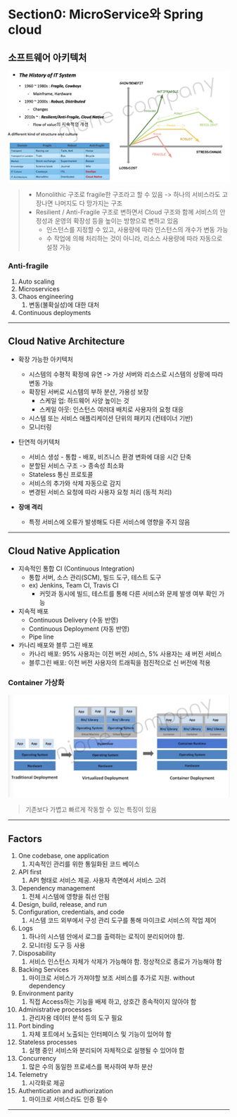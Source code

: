 # Section0: MicroService와 Spring cloud
## 소프트웨어 아키텍처
![](./images/software_architecture.png)
> * Monolithic 구조로 fragile한 구조라고 할 수 있음 -> 하나의 서비스라도 고장나면 나머지도 다 망가지는 구조
> * Resilient / Anti-Fragile 구조로 변하면서 Cloud 구조와 함께 서비스의 안정성과 운영의 확장성 등을 높이는 방향으로 변하고 있음
>   * 인스턴스를 지정할 수 있고, 사용량에 따라 인스턴스의 개수가 변동 가능
>   * 수 작업에 의해 처리하는 것이 아니라, 리소스 사용량에 따라 자동으로 설정 가능

### Anti-fragile
1. Auto scaling
2. Microservices
3. Chaos engineering
    1. 변동(불확실성)에 대한 대처
4. Continuous deployments

---

## Cloud Native Architecture

* 확장 가능한 아키텍처
  * 시스템의 수평적 확정에 유연 -> 가상 서버와 리소스로 시스템의 상황에 따라 변동 가능
  * 확장된 서버로 시스템의 부하 분산, 가용성 보장
    * 스케일 업: 하드웨어 사양 높이는 것
    * 스케일 아웃: 인스턴스 여러대 배치로 사용자의 요청 대응
  * 시스템 또는 서비스 애플리케이션 단위의 패키지 (컨테이너 기반)
  * 모니터링
 
* 탄연적 아키텍처
  * 서비스 생성 - 통합 - 배포, 비즈니스 환경 변화에 대응 시간 단축
  * 분할된 서비스 구조 -> 종속성 최소화
  * Stateless 통신 프로토콜
  * 서비스의 추가와 삭제 자동으로 감지
  * 변경된 서비스 요청에 따라 사용자 요청 처리 (동적 처리)
* __장애 격리__
  * 특정 서비스에 오류가 발생해도 다른 서비스에 영향을 주지 않음

---

## Cloud Native Application
* 지속적인 통합 CI (Continuous Integration)
  * 통합 서버, 소스 관리(SCM), 빌드 도구, 테스트 도구
  * ex) Jenkins, Team CI, Travis CI
    * 커밋과 동시에 빌드, 테스트를 통해 다른 서비스와 문제 발생 여부 확인 가능
* 지속적 배포
  * Continuous Delivery (수동 반영)
  * Continuous Deployment (자동 반영)
  * Pipe line
* 카나리 배포와 블루 그린 배포
    * 카나리 배포: 95% 사용자는 이전 버전 서비스, 5% 사용자는 새 버전 서비스
    * 블루그린 배포: 이전 버전 사용자의 트래픽을 점진적으로 신 버전에 적용
### Container 가상화
![](./images/container.png)

> 기존보다 가볍고 빠르게 작동할 수 있는 특징이 있음

---

## Factors

1. One codebase, one application
   1. 지속적인 관리를 위한 통일화된 코드 베이스
2. API first
   1. API 형태로 서비스 제공. 사용자 측면에서 서비스 고려
3. Dependency management
   1. 전체 시스템에 영향을 줘선 안됨
4. Design, build, release, and run
5. Configuration, credentials, and code
   1. 시스템 코드 외부에서 구성 관리 도구를 통해 마이크로 서비스의 작업 제어
6. Logs
   1. 하나의 시스템 안에서 로그를 출력하는 로직이 분리되어야 함.
   2. 모니터링 도구 등 사용
7. Disposability
   1. 서비스 인스턴스 자체가 삭제가 가능해야 함. 정상적으로 종료가 가능해야 함
8. Backing Services
   1. 마이크로 서비스가 가져야할 보조 서비스를 추가로 지원. without dependency 
9. Environment parity
   1. 직접 Access하는 기능을 배제 하고, 상호간 종속적이지 않아야 함
10. Administrative processes
    1. 관리자용 데이터 분석 등의 도구 필요
11. Port binding
    1. 자체 포트에서 노출되는 인터페이스 및 기능이 있어야 함
12. Stateless processes
    1. 실행 중인 서비스와 분리되어 자체적으로 실행될 수 있어야 함
13. Concurrency
    1. 많은 수의 동일한 프로세스를 복사하여 부하 분산
14. Telemetry
    1. 시각화로 제공
15. Authentication and authorization
    1. 마이크로 서비스라도 인증 필수

---


